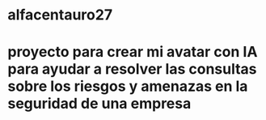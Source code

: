 # alfacentauro27
# proyecto para crear mi avatar con IA para ayudar a resolver las consultas sobre los riesgos y amenazas en la seguridad de una empresa
